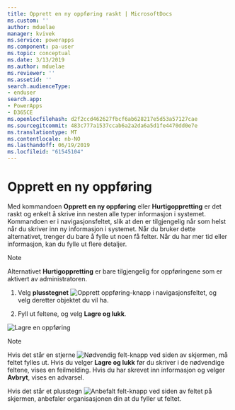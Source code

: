 ```yaml
---
title: Opprett en ny oppføring raskt | MicrosoftDocs
ms.custom: ''
author: mduelae
manager: kvivek
ms.service: powerapps
ms.component: pa-user
ms.topic: conceptual
ms.date: 3/13/2019
ms.author: mduelae
ms.reviewer: ''
ms.assetid: ''
search.audienceType:
- enduser
search.app:
- PowerApps
- D365CE
ms.openlocfilehash: d2f2ccd462627fbcf6ab628217e5d53a57127cae
ms.sourcegitcommit: 483c777a1537ccab6a2a2da6a5d1fe4470dd0e7e
ms.translationtype: MT
ms.contentlocale: nb-NO
ms.lasthandoff: 06/19/2019
ms.locfileid: "61545104"
---
```

# <a name="create-a-new-record"></a>Opprett en ny oppføring


Med kommandoen **Opprett en ny oppføring** eller **Hurtigoppretting** er det raskt og enkelt å skrive inn nesten alle typer informasjon i systemet. Kommandoen er i navigasjonsfeltet, slik at den er tilgjengelig når som helst når du skriver inn ny informasjon i systemet. Når du bruker dette alternativet, trenger du bare å fylle ut noen få felter. Når du har mer tid eller informasjon, kan du fylle ut flere detaljer.  

> [!NOTE]
> Alternativet **Hurtigoppretting** er bare tilgjengelig for oppføringene som er aktivert av administratoren.
    
1. Velg **plusstegnet** ![Opprett oppføring-knapp](media/create-record-button.png "Opprett oppføring-knapp") i navigasjonsfeltet, og velg deretter objektet du vil ha.  
  
2.  Fyll ut feltene, og velg **Lagre og lukk**.  

  ![Lagre en oppføring](media/quick_create.png "Lagre en oppføring")
  
> [!NOTE]
> Hvis det står en stjerne ![Nødvendig felt-knapp](media/required-field-button.png "Nødvendig felt-knapp") ved siden av skjermen, må feltet fylles ut. Hvis du velger **Lagre og lukk** før du skriver i de nødvendige feltene, vises en feilmelding. Hvis du har skrevet inn informasjon og velger **Avbryt**, vises en advarsel.
>   
> Hvis det står et plusstegn ![Anbefalt felt-knapp](media/recommended-field-button.png "Anbefalt felt-knapp") ved siden av feltet på skjermen, anbefaler organisasjonen din at du fyller ut feltet.  
    
